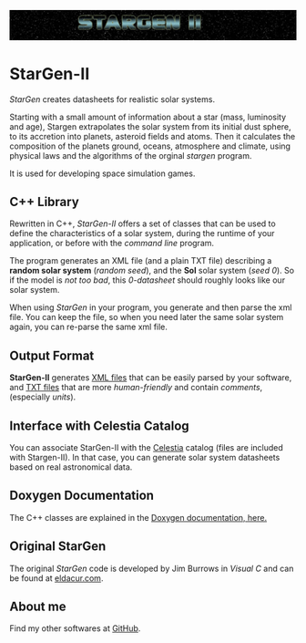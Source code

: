 ![StarGen II banner](images/SG-banner.jpg)

# StarGen-II

*StarGen* creates datasheets for realistic solar systems. 

Starting with a small amount of information about a star (mass, luminosity and age), Stargen extrapolates the solar system from its initial dust sphere, to its accretion into planets, asteroid fields and atoms. Then it calculates the composition of the planets ground, oceans, atmosphere and climate, using physical laws and the algorithms of the orginal *stargen* program.

It is used for developing space simulation games.

## C++ Library

Rewritten in C++, *StarGen-II* offers a set of classes that can be used to define the characteristics of a solar system, during the runtime of your application, or before with the *command line* program.

The program generates an XML file (and a plain TXT file) describing a **random solar system** (*random seed*), and the **Sol** solar system (*seed 0*). So if the model is *not too bad*, this *0-datasheet* should roughly looks like our solar system.

When using *StarGen* in your program, you generate and then parse the xml file. You can keep the file, so when you need later the same solar system again, you can re-parse the same xml file.

## Output Format

**StarGen-II** generates [XML files](example_xml.md) that can be easily parsed by your software, and [TXT files](example_txt.md) that are more *human-friendly* and contain *comments*, (especially *units*).

## Interface with Celestia Catalog

You can associate StarGen-II with the [Celestia](https://celestia.fr) catalog (files are included with Stargen-II). In that case, you can generate solar system datasheets based on real astronomical data.

## Doxygen Documentation

The C++ classes are explained in the [Doxygen documentation, here.](doxygen/html/index.html)

## Original StarGen

The original *StarGen* code is developed by Jim Burrows in *Visual C* and can be found at [eldacur.com](https://eldacur.com/~brons/NerdCorner/StarGen/StarGen.html).

## About me

Find my other softwares at [GitHub](https://sphinkie.github.io).
